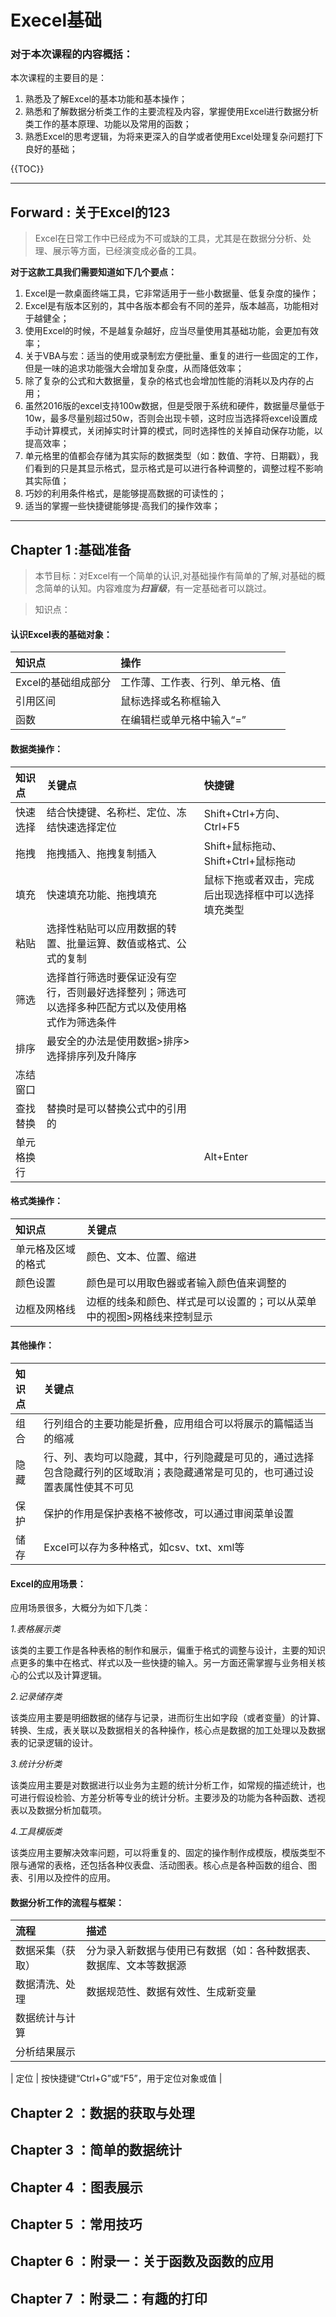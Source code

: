 # Execel基础

### 对于本次课程的内容概括：


本次课程的主要目的是：

1. 熟悉及了解Excel的基本功能和基本操作；
2. 熟悉和了解数据分析类工作的主要流程及内容，掌握使用Excel进行数据分析类工作的基本原理、功能以及常用的函数；
3. 熟悉Excel的思考逻辑，为将来更深入的自学或者使用Excel处理复杂问题打下良好的基础；

{{TOC}}



-------------------------------------------------------

## Forward : 关于Excel的123
> Excel在日常工作中已经成为不可或缺的工具，尤其是在数据分分析、处理、展示等方面，已经演变成必备的工具。

**对于这款工具我们需要知道如下几个要点：**

1. Excel是一款桌面终端工具，它非常适用于一些小数据量、低复杂度的操作；
2. Excel是有版本区别的，其中各版本都会有不同的差异，版本越高，功能相对于越健全；
3. 使用Excel的时候，不是越复杂越好，应当尽量使用其基础功能，会更加有效率；
4. 关于VBA与宏：适当的使用或录制宏方便批量、重复的进行一些固定的工作，但是一味的追求功能强大会增加复杂度，从而降低效率；
5. 除了复杂的公式和大数据量，复杂的格式也会增加性能的消耗以及内存的占用；
6. 虽然2016版的excel支持100w数据，但是受限于系统和硬件，数据量尽量低于10w，最多尽量别超过50w，否则会出现卡顿，这时应当选择将excel设置成手动计算模式，关闭掉实时计算的模式，同时选择性的关掉自动保存功能，以提高效率；
7. 单元格里的值都会存储为其实际的数据类型（如：数值、字符、日期戳），我们看到的只是其显示格式，显示格式是可以进行各种调整的，调整过程不影响其实际值；
8. 巧妙的利用条件格式，是能够提高数据的可读性的；
9. 适当的掌握一些快捷键能够提·高我们的操作效率；


----------------------------------------------------------
## Chapter 1 :基础准备
> 本节目标：对Excel有一个简单的认识,对基础操作有简单的了解,对基础的概念简单的认知。内容难度为***扫盲级***，有一定基础者可以跳过。

> 知识点：

#### **认识Excel表的基础对象：**

| **知识点** | **操作** |
|:--|:--|
| Excel的基础组成部分 | 工作薄、工作表、行列、单元格、值 |
| 引用区间 | 鼠标选择或名称框输入 |
| 函数 | 在编辑栏或单元格中输入“=” |


#### **数据类操作：**

| **知识点** | **关键点** | **快捷键** |
|:--|:--|:--|
| 快速选择 | 结合快捷键、名称栏、定位、冻结快速选择定位 | Shift+Ctrl+方向、Ctrl+F5 |
| 拖拽 | 拖拽插入、拖拽复制插入 | Shift+鼠标拖动、Shift+Ctrl+鼠标拖动 |
| 填充 | 快速填充功能、拖拽填充 | 鼠标下拖或者双击，完成后出现选择框中可以选择填充类型 |
| 粘贴 | 选择性粘贴可以应用数据的转置、批量运算、数值或格式、公式的复制 |  |
| 筛选 | 选择首行筛选时要保证没有空行，否则最好选择整列；筛选可以选择多种匹配方式以及使用格式作为筛选条件 |  |
| 排序 | 最安全的办法是使用数据>排序>选择排序列及升降序 |  |
| 冻结窗口 |  |  |
| 查找替换 | 替换时是可以替换公式中的引用的 |  |
| 单元格换行 |  | Alt+Enter |


#### **格式类操作：**

| **知识点** | **关键点** | 
|:--|:--|
| 单元格及区域的格式 | 颜色、文本、位置、缩进 |
| 颜色设置 | 颜色是可以用取色器或者输入颜色值来调整的 |
| 边框及网格线 | 边框的线条和颜色、样式是可以设置的；可以从菜单中的视图>网格线来控制显示 |

#### **其他操作：**

| **知识点** | **关键点** | 
|:--|:--|
| 组合 | 行列组合的主要功能是折叠，应用组合可以将展示的篇幅适当的缩减 |
| 隐藏 | 行、列、表均可以隐藏，其中，行列隐藏是可见的，通过选择包含隐藏行列的区域取消；表隐藏通常是可见的，也可通过设置表属性使其不可见 |
| 保护 | 保护的作用是保护表格不被修改，可以通过审阅菜单设置 |
| 储存 | Excel可以存为多种格式，如csv、txt、xml等|




#### **Excel的应用场景：**

应用场景很多，大概分为如下几类：

*1.表格展示类*

  该类的主要工作是各种表格的制作和展示，偏重于格式的调整与设计，主要的知识点更多的集中在格式、样式以及一些快捷的输入。另一方面还需掌握与业务相关核心的公式以及计算逻辑。

*2.记录储存类*

  该类应用主要是明细数据的储存与记录，进而衍生出如字段（或者变量）的计算、转换、生成，表关联以及数据相关的各种操作，核心点是数据的加工处理以及数据表的记录逻辑的设计。

*3.统计分析类*

  该类应用主要是对数据进行以业务为主题的统计分析工作，如常规的描述统计，也可进行假设检验、方差分析等专业的统计分析。主要涉及的功能为各种函数、透视表以及数据分析加载项。

*4.工具模版类*

  该类应用主要解决效率问题，可以将重复的、固定的操作制作成模版，模版类型不限与通常的表格，还包括各种仪表盘、活动图表。核心点是各种函数的组合、图表、引用以及控件的应用。

#### **数据分析工作的流程与框架：**

| 流程 | 描述 |
|:--|:--|
| 数据采集（获取） | 分为录入新数据与使用已有数据（如：各种数据表、数据库、文本等数据源 |
| 数据清洗、处理 | 数据规范性、数据有效性、生成新变量 |
| 数据统计与计算 |  |
| 分析结果展示 |  |


| 定位 | 按快捷键“Ctrl+G”或“F5”，用于定位对象或值 |




## Chapter 2 ：数据的获取与处理
## Chapter 3 ：简单的数据统计
## Chapter 4 ：图表展示
## Chapter 5 ：常用技巧
## Chapter 6 ：附录一：关于函数及函数的应用
## Chapter 7 ：附录二：有趣的打印

